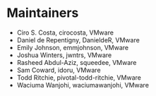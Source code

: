 # Maintainers

- Ciro S. Costa, cirocosta, VMware
- Daniel de Repentigny, DanieldeR, VMware
- Emily Johnson, emmjohnson, VMware
- Joshua Winters, jwntrs, VMware
- Rasheed Abdul-Aziz, squeedee, VMware
- Sam Coward, idoru, VMware
- Todd Ritchie, pivotal-todd-ritchie, VMware
- Waciuma Wanjohi, waciumawanjohi, VMware
